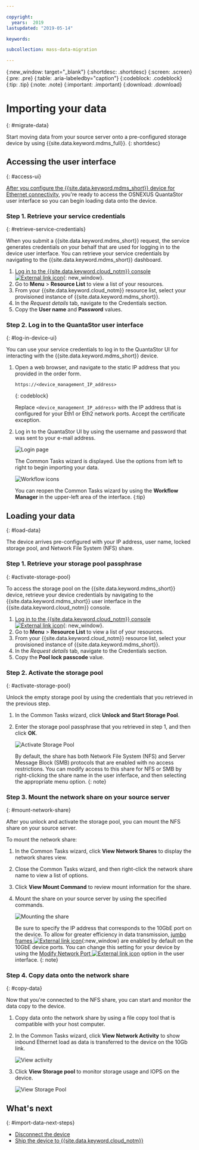 ```yaml
---

copyright:
  years:  2019
lastupdated: "2019-05-14"

keywords:

subcollection: mass-data-migration

---
```


{:new_window: target="_blank"}
{:shortdesc: .shortdesc}
{:screen: .screen}
{:pre: .pre}
{:table: .aria-labeledby="caption"}
{:codeblock: .codeblock}
{:tip: .tip}
{:note: .note}
{:important: .important}
{:download: .download}

# Importing your data
{: #migrate-data}

Start moving data from your source server onto a pre-configured storage device by using {{site.data.keyword.mdms_full}}.
{: shortdesc}

## Accessing the user interface
{: #access-ui}

[After you configure the {{site.data.keyword.mdms_short}} device for Ethernet connectivity](/docs/infrastructure/mass-data-migration?topic=mass-data-migration-set-up-device#connect-device), you're ready to access the OSNEXUS QuantaStor user interface so you can begin loading data onto the device.

### Step 1. Retrieve your service credentials
{: #retrieve-service-credentials}

When you submit a {{site.data.keyword.mdms_short}} request, the service generates credentials on your behalf that are used for logging in to the device user interface. You can retrieve your service credentials by navigating to the {{site.data.keyword.mdms_short}} dashboard.

1. [Log in to the {{site.data.keyword.cloud_notm}} console ![External link icon](../../icons/launch-glyph.svg "External link icon")](https://{DomainName}/){: new_window}.
2. Go to **Menu** &gt; **Resource List** to view a list of your resources.
3. From your {{site.data.keyword.cloud_notm}} resource list, select your provisioned instance of {{site.data.keyword.mdms_short}}.
4. In the _Request details_ tab, navigate to the Credentials section.
5. Copy the **User name** and **Password** values.

### Step 2. Log in to the QuantaStor user interface
{: #log-in-device-ui}

You can use your service credentials to log in to the QuantaStor UI for interacting with the {{site.data.keyword.mdms_short}} device.

1. Open a web browser, and navigate to the static IP address that you provided in the order form.

   ```
   https://<device_management_IP_address>
   ```
   {: codeblock}

   Replace `<device_management_IP_address>` with the IP address that is configured for your Eth1 or Eth2 network ports. Accept the certificate exception.

2. Log in to the QuantaStor UI by using the username and password that was sent to your e-mail address.

   ![Login page](/images/login.png)

   The Common Tasks wizard is displayed. Use the options from left to right to begin importing your data.

   ![Workflow icons](/images/workflow.png)

   You can reopen the Common Tasks wizard by using the **Workflow Manager** in the upper-left area of the interface.
   {:tip}

## Loading your data
{: #load-data}

The device arrives pre-configured with your IP address, user name, locked storage pool, and Network File System (NFS) share.

### Step 1. Retrieve your storage pool passphrase
{: #activate-storage-pool}

To access the storage pool on the {{site.data.keyword.mdms_short}} device, retrieve your device credentials by navigating to the {{site.data.keyword.mdms_short}} user interface in the {{site.data.keyword.cloud_notm}} console.

1. [Log in to the {{site.data.keyword.cloud_notm}} console ![External link icon](../../icons/launch-glyph.svg "External link icon")](https://{DomainName}/){: new_window}.
2. Go to **Menu** &gt; **Resource List** to view a list of your resources.
3. From your {{site.data.keyword.cloud_notm}} resource list, select your provisioned instance of {{site.data.keyword.mdms_short}}.
4. In the _Request details_ tab, navigate to the Credentials section.
5. Copy the **Pool lock passcode** value.

### Step 2. Activate the storage pool
{: #activate-storage-pool}

Unlock the empty storage pool by using the credentials that you retrieved in the previous step.

1. In the Common Tasks wizard, click **Unlock and Start Storage Pool**.
2. Enter the storage pool passphrase that you retrieved in step 1, and then click **OK**.
      
   ![Activate Storage Pool](/images/StartStoragePool.png)

   By default, the share has both Network File System (NFS) and Server Message Block (SMB) protocols that are enabled with no access restrictions. You can modify access to this share for NFS or SMB by right-clicking the share name in the user inferface, and then selecting the appropriate menu option.
   {: note}

### Step 3. Mount the network share on your source server
{: #mount-network-share}

After you unlock and activate the storage pool, you can mount the NFS share on your source server.

To mount the network share: 

1. In the Common Tasks wizard, click **View Network Shares** to display the network shares view.
2. Close the Common Tasks wizard, and then right-click the network share name to view a list of options. 
3. Click **View Mount Command** to review mount information for the share.
4. Mount the share on your source server by using the specified commands.

   ![Mounting the share](/images/MountCommand.png)

   Be sure to specify the IP address that corresponds to the 10GbE port on the device. To allow for greater efficiency in data transmission, [jumbo frames ![External link icon](../../icons/launch-glyph.svg "External link icon")](https://en.wikipedia.org/wiki/Jumbo_frame){:new_window} are enabled by default on the 10GbE device ports. You can change this setting for your device by using the [Modify Network Port ![External link icon](../../icons/launch-glyph.svg "External link icon")](https://wiki.osnexus.com/index.php?title=Network_Port_Modify) option in the user interface.
   {: note}

### Step 4. Copy data onto the network share
{: #copy-data}

Now that you're connected to the NFS share, you can start and monitor the data copy to the device.

1. Copy data onto the network share by using a file copy tool that is compatible with your host computer.

2. In the Common Tasks wizard, click **View Network Activity** to show inbound Ethernet load as data is transferred to the device on the 10Gb link.
   
    ![View activity](/images/NetworkPerf.png)
3. Click **View Storage pool** to monitor storage usage and IOPS on the device.
   
    ![View Storage Pool](/images/PoolPerf.png)

## What's next
{: #import-data-next-steps}

- [Disconnect the device](/docs/infrastructure/mass-data-migration?topic=mass-data-migration-disconnect-device)
- [Ship the device to {{site.data.keyword.cloud_notm}}](/docs/infrastructure/mass-data-migration?topic=mass-data-migration-ship-device)